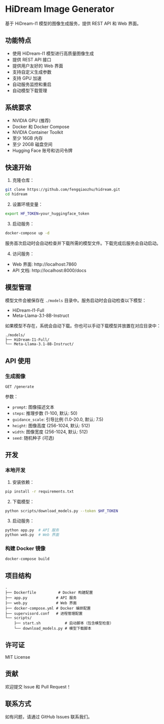 # HiDream Image Generator

基于 HiDream-I1 模型的图像生成服务，提供 REST API 和 Web 界面。

## 功能特点

- 使用 HiDream-I1 模型进行高质量图像生成
- 提供 REST API 接口
- 提供用户友好的 Web 界面
- 支持自定义生成参数
- 支持 GPU 加速
- 自动服务监控和重启
- 自动模型下载管理

## 系统要求

- NVIDIA GPU (推荐)
- Docker 和 Docker Compose
- NVIDIA Container Toolkit
- 至少 16GB 内存
- 至少 20GB 磁盘空间
- Hugging Face 账号和访问令牌

## 快速开始

1. 克隆仓库：
```bash
git clone https://github.com/fengqiaozhu/hidream.git
cd hidream
```

2. 设置环境变量：
```bash
export HF_TOKEN=your_huggingface_token
```

3. 启动服务：
```bash
docker-compose up -d
```
服务首次启动时会自动检查并下载所需的模型文件。下载完成后服务会自动启动。

4. 访问服务：
- Web 界面: http://localhost:7860
- API 文档: http://localhost:8000/docs

## 模型管理

模型文件会被保存在 `./models` 目录中。服务启动时会自动检查以下模型：
- HiDream-I1-Full
- Meta-Llama-3.1-8B-Instruct

如果模型不存在，系统会自动下载。你也可以手动下载模型并放置在对应目录中：
```bash
./models/
├── HiDream-I1-Full/
└── Meta-Llama-3.1-8B-Instruct/
```

## API 使用

### 生成图像

```
GET /generate
```

参数：
- `prompt`: 图像描述文本
- `steps`: 推理步数 (1-100, 默认: 50)
- `guidance_scale`: 引导比例 (1.0-20.0, 默认: 7.5)
- `height`: 图像高度 (256-1024, 默认: 512)
- `width`: 图像宽度 (256-1024, 默认: 512)
- `seed`: 随机种子 (可选)

## 开发

### 本地开发

1. 安装依赖：
```bash
pip install -r requirements.txt
```

2. 下载模型：
```bash
python scripts/download_models.py --token $HF_TOKEN
```

3. 启动服务：
```bash
python app.py  # API 服务
python web.py  # Web 界面
```

### 构建 Docker 镜像

```bash
docker-compose build
```

## 项目结构

```
.
├── Dockerfile          # Docker 构建配置
├── app.py             # API 服务
├── web.py             # Web 界面
├── docker-compose.yml # Docker 编排配置
├── supervisord.conf   # 进程管理配置
└── scripts/
    ├── start.sh           # 启动脚本（包含模型检查）
    └── download_models.py # 模型下载脚本
```

## 许可证

MIT License

## 贡献

欢迎提交 Issue 和 Pull Request！

## 联系方式

如有问题，请通过 GitHub Issues 联系我们。 